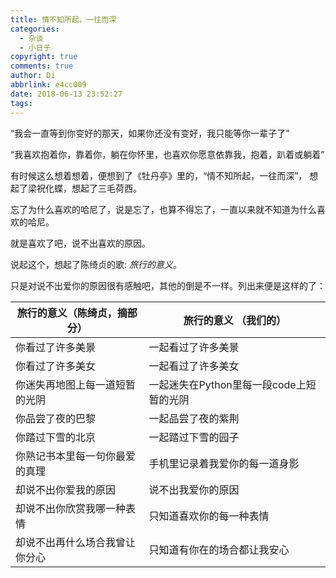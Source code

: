 ```yaml
---
title: 情不知所起，一往而深
categories:
  - 杂谈
  - 小日子
copyright: true
comments: true
author: Di
abbrlink: e4cc009
date: 2018-06-13 23:52:27
tags:
---
```

“我会一直等到你变好的那天，如果你还没有变好，我只能等你一辈子了”

“我喜欢抱着你，靠着你，躺在你怀里，也喜欢你愿意依靠我，抱着，趴着或躺着”

有时候这么想着想着，便想到了《牡丹亭》里的，“情不知所起，一往而深”， 想起了梁祝化蝶，想起了三毛荷西。
<!--more-->

忘了为什么喜欢的哈尼了，说是忘了，也算不得忘了，一直以来就不知道为什么喜欢的哈尼。

就是喜欢了吧，说不出喜欢的原因。

说起这个，想起了陈绮贞的歌: *旅行的意义*。

只是对说不出爱你的原因很有感触吧，其他的倒是不一样。列出来便是这样的了：

| 旅行的意义（陈绮贞，摘部分）       | 旅行的意义 （我们的）                                        |
| ------------------------------ | -------------------------------------------------- |
| 你看过了许多美景               | 一起看过了许多美景                         |
| 你看过了许多美女               | 一起看过了许多美女                         |
| 你迷失再地图上每一道短暂的光阴 | 一起迷失在Python里每一段code上短暂的光阴 |
| 你品尝了夜的巴黎               | 一起品尝了夜的紫荆                                 |
| 你踏过下雪的北京               | 一起踏过下雪的园子                                 |
| 你熟记书本里每一句你最爱的真理 | 手机里记录着我爱你的每一道身影                        |
| 却说不出你爱我的原因           | 说不出我爱你的原因                                 |
| 却说不出你欣赏我哪一种表情     | 只知道喜欢你的每一种表情                         |
| 却说不出再什么场合我曾让你分心 | 只知道有你在的场合都让我安心                       |




